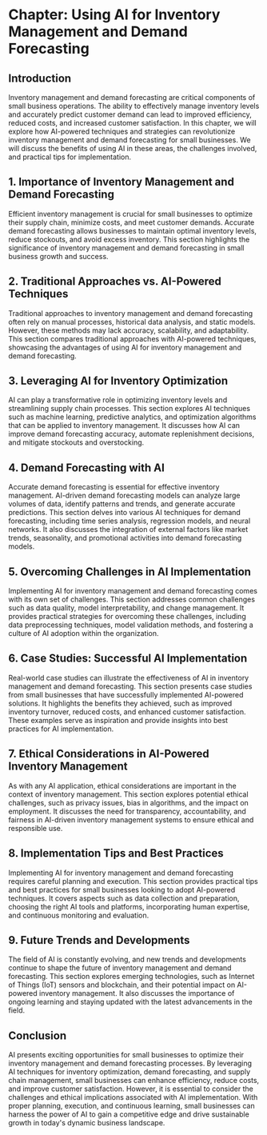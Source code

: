 Chapter: Using AI for Inventory Management and Demand Forecasting
=================================================================

Introduction
------------

Inventory management and demand forecasting are critical components of small business operations. The ability to effectively manage inventory levels and accurately predict customer demand can lead to improved efficiency, reduced costs, and increased customer satisfaction. In this chapter, we will explore how AI-powered techniques and strategies can revolutionize inventory management and demand forecasting for small businesses. We will discuss the benefits of using AI in these areas, the challenges involved, and practical tips for implementation.

**1. Importance of Inventory Management and Demand Forecasting**
----------------------------------------------------------------

Efficient inventory management is crucial for small businesses to optimize their supply chain, minimize costs, and meet customer demands. Accurate demand forecasting allows businesses to maintain optimal inventory levels, reduce stockouts, and avoid excess inventory. This section highlights the significance of inventory management and demand forecasting in small business growth and success.

**2. Traditional Approaches vs. AI-Powered Techniques**
-------------------------------------------------------

Traditional approaches to inventory management and demand forecasting often rely on manual processes, historical data analysis, and static models. However, these methods may lack accuracy, scalability, and adaptability. This section compares traditional approaches with AI-powered techniques, showcasing the advantages of using AI for inventory management and demand forecasting.

**3. Leveraging AI for Inventory Optimization**
-----------------------------------------------

AI can play a transformative role in optimizing inventory levels and streamlining supply chain processes. This section explores AI techniques such as machine learning, predictive analytics, and optimization algorithms that can be applied to inventory management. It discusses how AI can improve demand forecasting accuracy, automate replenishment decisions, and mitigate stockouts and overstocking.

**4. Demand Forecasting with AI**
---------------------------------

Accurate demand forecasting is essential for effective inventory management. AI-driven demand forecasting models can analyze large volumes of data, identify patterns and trends, and generate accurate predictions. This section delves into various AI techniques for demand forecasting, including time series analysis, regression models, and neural networks. It also discusses the integration of external factors like market trends, seasonality, and promotional activities into demand forecasting models.

**5. Overcoming Challenges in AI Implementation**
-------------------------------------------------

Implementing AI for inventory management and demand forecasting comes with its own set of challenges. This section addresses common challenges such as data quality, model interpretability, and change management. It provides practical strategies for overcoming these challenges, including data preprocessing techniques, model validation methods, and fostering a culture of AI adoption within the organization.

**6. Case Studies: Successful AI Implementation**
-------------------------------------------------

Real-world case studies can illustrate the effectiveness of AI in inventory management and demand forecasting. This section presents case studies from small businesses that have successfully implemented AI-powered solutions. It highlights the benefits they achieved, such as improved inventory turnover, reduced costs, and enhanced customer satisfaction. These examples serve as inspiration and provide insights into best practices for AI implementation.

**7. Ethical Considerations in AI-Powered Inventory Management**
----------------------------------------------------------------

As with any AI application, ethical considerations are important in the context of inventory management. This section explores potential ethical challenges, such as privacy issues, bias in algorithms, and the impact on employment. It discusses the need for transparency, accountability, and fairness in AI-driven inventory management systems to ensure ethical and responsible use.

**8. Implementation Tips and Best Practices**
---------------------------------------------

Implementing AI for inventory management and demand forecasting requires careful planning and execution. This section provides practical tips and best practices for small businesses looking to adopt AI-powered techniques. It covers aspects such as data collection and preparation, choosing the right AI tools and platforms, incorporating human expertise, and continuous monitoring and evaluation.

**9. Future Trends and Developments**
-------------------------------------

The field of AI is constantly evolving, and new trends and developments continue to shape the future of inventory management and demand forecasting. This section explores emerging technologies, such as Internet of Things (IoT) sensors and blockchain, and their potential impact on AI-powered inventory management. It also discusses the importance of ongoing learning and staying updated with the latest advancements in the field.

**Conclusion**
--------------

AI presents exciting opportunities for small businesses to optimize their inventory management and demand forecasting processes. By leveraging AI techniques for inventory optimization, demand forecasting, and supply chain management, small businesses can enhance efficiency, reduce costs, and improve customer satisfaction. However, it is essential to consider the challenges and ethical implications associated with AI implementation. With proper planning, execution, and continuous learning, small businesses can harness the power of AI to gain a competitive edge and drive sustainable growth in today's dynamic business landscape.
